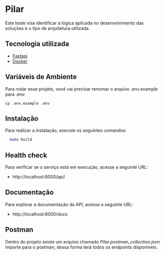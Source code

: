
# Pilar

Este teste visa identificar a lógica aplicada no desenvolvimento das soluções e o tipo de arquitetura utilizada.

## Tecnologia utilizada

- [Fastapi](https://fastapi.tiangolo.com/)
- [Docker](https://www.docker.com/)


## Variáveis de Ambiente

Para rodar esse projeto, você vai precisar renomar o arquivo .env.example para .env.

```
cp .env.example .env
```


## Instalação

Para realizar a instalação, execute os seguintes comandos:


```bash
  make build
```

## Health check

Para verificar se o serviço está em execução, acesse a seguinte URL:
- http://localhost:8000/api/


## Documentação

Para explorar a documentação da API, acesse a seguinte URL:
- http://localhost:8000/docs


## Postman

Dentro do projeto existe um arquivo chamado *Pilar.postman_collection.json* importe para o postman, dessa forma terá todos os endpoints disponíveis.
